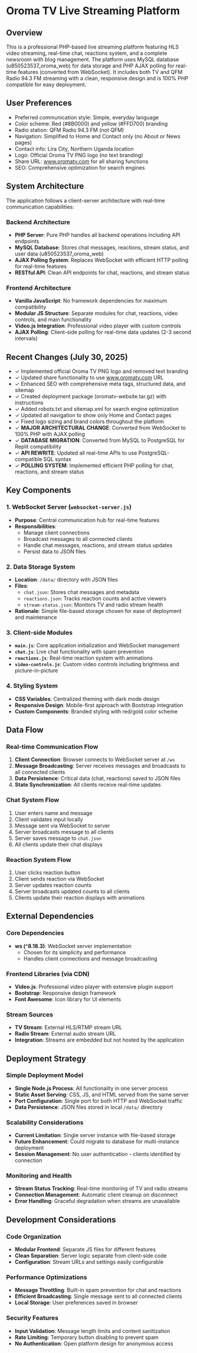 # Oroma TV Live Streaming Platform

## Overview

This is a professional PHP-based live streaming platform featuring HLS video streaming, real-time chat, reactions system, and a complete newsroom with blog management. The platform uses MySQL database (u850523537_oroma_web) for data storage and PHP AJAX polling for real-time features (converted from WebSocket). It includes both TV and QFM Radio 94.3 FM streaming with a clean, responsive design and is 100% PHP compatible for easy deployment.

## User Preferences

- Preferred communication style: Simple, everyday language
- Color scheme: Red (#8B0000) and yellow (#FFD700) branding
- Radio station: QFM Radio 94.3 FM (not QFM)
- Navigation: Simplified to Home and Contact only (no About or News pages)
- Contact info: Lira City, Northern Uganda location
- Logo: Official Oroma TV PNG logo (no text branding)
- Share URL: www.oromatv.com for all sharing functions
- SEO: Comprehensive optimization for search engines

## System Architecture

The application follows a client-server architecture with real-time communication capabilities:

### Backend Architecture
- **PHP Server**: Pure PHP handles all backend operations including API endpoints
- **MySQL Database**: Stores chat messages, reactions, stream status, and user data (u850523537_oroma_web)
- **AJAX Polling System**: Replaces WebSocket with efficient HTTP polling for real-time features
- **RESTful API**: Clean API endpoints for chat, reactions, and stream status

### Frontend Architecture
- **Vanilla JavaScript**: No framework dependencies for maximum compatibility
- **Modular JS Structure**: Separate modules for chat, reactions, video controls, and main functionality
- **Video.js Integration**: Professional video player with custom controls
- **AJAX Polling**: Client-side polling for real-time data updates (2-3 second intervals)

## Recent Changes (July 30, 2025)

- ✓ Implemented official Oroma TV PNG logo and removed text branding
- ✓ Updated share functionality to use www.oromatv.com URL
- ✓ Enhanced SEO with comprehensive meta tags, structured data, and sitemap
- ✓ Created deployment package (oromatv-website.tar.gz) with instructions
- ✓ Added robots.txt and sitemap.xml for search engine optimization
- ✓ Updated all navigation to show only Home and Contact pages
- ✓ Fixed logo sizing and brand colors throughout the platform
- ✓ **MAJOR ARCHITECTURAL CHANGE**: Converted from WebSocket to 100% PHP with AJAX polling
- ✓ **DATABASE MIGRATION**: Converted from MySQL to PostgreSQL for Replit compatibility
- ✓ **API REWRITE**: Updated all real-time APIs to use PostgreSQL-compatible SQL syntax
- ✓ **POLLING SYSTEM**: Implemented efficient PHP polling for chat, reactions, and stream status

## Key Components

### 1. WebSocket Server (`websocket-server.js`)
- **Purpose**: Central communication hub for real-time features
- **Responsibilities**: 
  - Manage client connections
  - Broadcast messages to all connected clients
  - Handle chat messages, reactions, and stream status updates
  - Persist data to JSON files

### 2. Data Storage System
- **Location**: `/data/` directory with JSON files
- **Files**:
  - `chat.json`: Stores chat messages and metadata
  - `reactions.json`: Tracks reaction counts and active viewers
  - `stream-status.json`: Monitors TV and radio stream health
- **Rationale**: Simple file-based storage chosen for ease of deployment and maintenance

### 3. Client-side Modules
- **`main.js`**: Core application initialization and WebSocket management
- **`chat.js`**: Live chat functionality with spam prevention
- **`reactions.js`**: Real-time reaction system with animations
- **`video-controls.js`**: Custom video controls including brightness and picture-in-picture

### 4. Styling System
- **CSS Variables**: Centralized theming with dark mode design
- **Responsive Design**: Mobile-first approach with Bootstrap integration
- **Custom Components**: Branded styling with red/gold color scheme

## Data Flow

### Real-time Communication Flow
1. **Client Connection**: Browser connects to WebSocket server at `/ws`
2. **Message Broadcasting**: Server receives messages and broadcasts to all connected clients
3. **Data Persistence**: Critical data (chat, reactions) saved to JSON files
4. **State Synchronization**: All clients receive real-time updates

### Chat System Flow
1. User enters name and message
2. Client validates input locally
3. Message sent via WebSocket to server
4. Server broadcasts message to all clients
5. Server saves message to `chat.json`
6. All clients update their chat displays

### Reaction System Flow
1. User clicks reaction button
2. Client sends reaction via WebSocket
3. Server updates reaction counts
4. Server broadcasts updated counts to all clients
5. Clients update their reaction displays with animations

## External Dependencies

### Core Dependencies
- **ws (^8.18.3)**: WebSocket server implementation
  - Chosen for its simplicity and performance
  - Handles client connections and message broadcasting

### Frontend Libraries (via CDN)
- **Video.js**: Professional video player with extensive plugin support
- **Bootstrap**: Responsive design framework
- **Font Awesome**: Icon library for UI elements

### Stream Sources
- **TV Stream**: External HLS/RTMP stream URL
- **Radio Stream**: External audio stream URL
- **Integration**: Streams are embedded but not hosted by the application

## Deployment Strategy

### Simple Deployment Model
- **Single Node.js Process**: All functionality in one server process
- **Static Asset Serving**: CSS, JS, and HTML served from the same server
- **Port Configuration**: Single port for both HTTP and WebSocket traffic
- **Data Persistence**: JSON files stored in local `/data/` directory

### Scalability Considerations
- **Current Limitation**: Single server instance with file-based storage
- **Future Enhancement**: Could migrate to database for multi-instance deployment
- **Session Management**: No user authentication - clients identified by connection

### Monitoring and Health
- **Stream Status Tracking**: Real-time monitoring of TV and radio streams
- **Connection Management**: Automatic client cleanup on disconnect
- **Error Handling**: Graceful degradation when streams are unavailable

## Development Considerations

### Code Organization
- **Modular Frontend**: Separate JS files for different features
- **Clean Separation**: Server logic separate from client-side code
- **Configuration**: Stream URLs and settings easily configurable

### Performance Optimizations
- **Message Throttling**: Built-in spam prevention for chat and reactions
- **Efficient Broadcasting**: Single message sent to all connected clients
- **Local Storage**: User preferences saved in browser

### Security Features
- **Input Validation**: Message length limits and content sanitization
- **Rate Limiting**: Temporary button disabling to prevent spam
- **No Authentication**: Open platform design for anonymous access